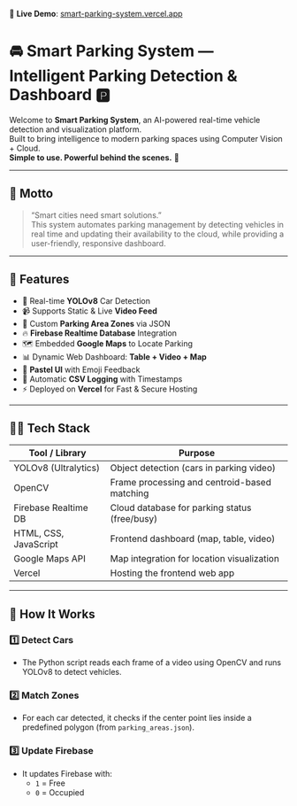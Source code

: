 🔗 **Live Demo**: [smart-parking-system.vercel.app](https://smart-parking-system-nu.vercel.app)

# 🚘 Smart Parking System — Intelligent Parking Detection & Dashboard 🅿️  


Welcome to **Smart Parking System**, an AI-powered real-time vehicle detection and visualization platform.  
Built to bring intelligence to modern parking spaces using Computer Vision + Cloud.  
**Simple to use. Powerful behind the scenes.** 📡

---

## 🎯 Motto  
> “Smart cities need smart solutions.”  
This system automates parking management by detecting vehicles in real time and updating their availability to the cloud, while providing a user-friendly, responsive dashboard.

---

## 🚀 Features

- 🧠 Real-time **YOLOv8** Car Detection  
- 📹 Supports Static & Live **Video Feed**  
- 🔲 Custom **Parking Area Zones** via JSON  
- 🔥 **Firebase Realtime Database** Integration  
- 🗺️ Embedded **Google Maps** to Locate Parking  
- 📊 Dynamic Web Dashboard: **Table + Video + Map**  
- 🎨 **Pastel UI** with Emoji Feedback  
- 📝 Automatic **CSV Logging** with Timestamps  
- ⚡ Deployed on **Vercel** for Fast & Secure Hosting  

---

## 🧑‍💻 Tech Stack

| Tool / Library         | Purpose                                       |
|------------------------|-----------------------------------------------|
| YOLOv8 (Ultralytics)   | Object detection (cars in parking video)      |
| OpenCV                 | Frame processing and centroid-based matching  |
| Firebase Realtime DB   | Cloud database for parking status (free/busy) |
| HTML, CSS, JavaScript  | Frontend dashboard (map, table, video)        |
| Google Maps API        | Map integration for location visualization    |
| Vercel                 | Hosting the frontend web app                  |

---

## 🧾 How It Works

### 1️⃣ Detect Cars
- The Python script reads each frame of a video using OpenCV and runs YOLOv8 to detect vehicles.

### 2️⃣ Match Zones
- For each car detected, it checks if the center point lies inside a predefined polygon (from `parking_areas.json`).

### 3️⃣ Update Firebase
- It updates Firebase with:
  - `1` = Free
  - `0` = Occupied

